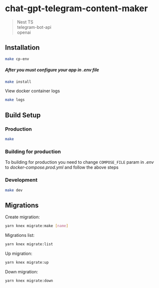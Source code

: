 # chat-gpt-telegram-content-maker

> Nest TS  
> telegram-bot-api  
> openai  

## Installation

```bash
make cp-env
```

##### After you must configure your app in .env file

```bash
make install
```

View docker container logs

```bash
make logs
```

## Build Setup

### Production

```bash
make
```

### Building for production

To building for production you need to change `COMPOSE_FILE` param in *.env* to *docker-compose.prod.yml* and follow the above steps

### Development

```bash
make dev
```

## Migrations

Create migration:  

```bash
yarn knex migrate:make [name]
```

Migrations list:  

```bash
yarn knex migrate:list
```

Up migration:  

```bash
yarn knex migrate:up
```

Down migration:  

```bash
yarn knex migrate:down
```
